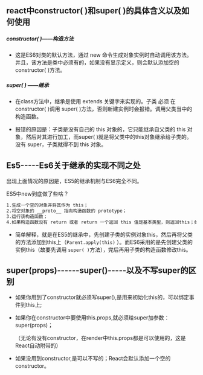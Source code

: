 ## react中constructor( )和super( )的具体含义以及如何使用

##### constructor( )——构造方法

- 这是ES6对类的默认方法，通过 new 命令生成对象实例时自动调用该方法。并且，该方法是类中必须有的，如果没有显示定义，则会默认添加空的constructor( )方法。

##### super( ) ——继承

- 在class方法中，继承是使用 extends 关键字来实现的。子类 必须 在 constructor( )调用 super( )方法，否则新建实例时会报错。调用父类当中的构造函数。

- 报错的原因是：子类是没有自己的 this 对象的，它只能继承自父类的 this 对象，然后对其进行加工，而super( )就是将父类中的this对象继承给子类的。没有 super，子类就得不到 this 对象。

## Es5-----Es6关于继承的实现不同之处

出现上面情况的原因是，ES5的继承机制与ES6完全不同。

ES5中new到底做了些啥？

```tex
1.生成一个空的对象并将其作为 this；
2.将空对象的 __proto__ 指向构造函数的 prototype；
3.运行该构造函数；
4.如果构造函数没有 return 或者 return 一个返回 this 值是基本类型，则返回this；如果 return 一个引用类型，则返回这个引用类型。
```

- 简单解释，就是在ES5的继承中，先创建子类的实例对象this，然后再将父类的方法添加到this上（`Parent.apply(this)` ）。而ES6采用的是先创建父类的实例this（故要先调用 `super( )`方法），完后再用子类的构造函数修改this。

## super(props)------super()-----以及不写super的区别

- 如果你用到了constructor就必须写super(),是用来初始化this的，可以绑定事件到this上;

- 如果你在constructor中要使用this.props,就必须给super加参数：super(props)；

  （无论有没有constructor，在render中this.props都是可以使用的，这是React自动附带的）

- 如果没用到constructor,是可以不写的；React会默认添加一个空的constructor。